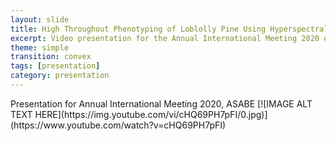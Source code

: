 ```yaml
---
layout: slide
title: High Throughout Phenotyping of Loblolly Pine Using Hyperspectral Imaging
excerpt: Video presentation for the Annual International Meeting 2020 organized by ASABE. Click for a link to play on Youtube.
theme: simple
transition: convex
tags: [presentation]
category: presentation
---
```


<section data-markdown>
Presentation for Annual International Meeting 2020, ASABE
[![IMAGE ALT TEXT HERE](https://img.youtube.com/vi/cHQ69PH7pFI/0.jpg)](https://www.youtube.com/watch?v=cHQ69PH7pFI)

</section>
